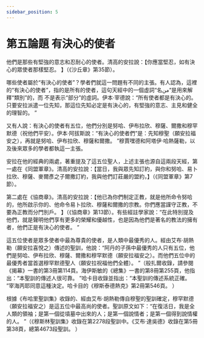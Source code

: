 ```yaml
---
sidebar_position: 5
---
```


# 第五論題 有決心的使者

他們是那些有堅強的意志和忍耐心的使者。清高的安拉說：【你應當堅忍，如有決心的眾使者那樣堅忍。 】（《沙丘章》第35節）。

哪些使者屬於“有決心的使者”？學者們就這一問題有不同的主張。有人認為，這裡的“有決心的使者”，指的是所有的使者，這句天經中的一個虛詞“名من“是用來解釋“類別”的，而
不是表示“部分”的虛詞。伊本·宰德說：“所有使者都是有決心的。只要安拉派遣一位先知，那這位先知必定是有決心的，有堅強的意志、主見和健全的理智的。 ”

又有人說：有決心的使者有五位，他們分別是努哈、伊布拉欣、穆薩、爾撒和穆罕默德（祝他們平安）。伊本·阿拔斯說：“有決心的使者們”是：先知穆聖（願安拉福安之），再就是努哈、伊布拉欣、穆薩和爾撒。 ”穆賈嘿德和阿塔伊·哈熱薩勒，以及後來眾多的學者都執這一主張。

安拉在他的經典的兩處，著重提及了這五位聖人，上述主張也源自這兩段天經，第一處在《同盟軍章》。清高的安拉說：【當日，我與眾先知訂約，與你和努哈、易卜拉欣、穆薩、麥爾彥之子爾撒訂約，我與他們訂莊嚴的盟約，】（《同盟軍章》第7節）。

第二處在《協商章》。清高的安拉說：【他已為你們制定正教，就是他所命令努哈的，他所啟示你的、他命令易卜拉欣、穆薩和爾撒的宗教。你們應當謹守正教，不要為正教而分門別戶。 】（《協商章》第13節）。有些經註學家說：“在此特別提及他們，就是聲明他們享有更多的榮耀和優越性，也是因為他們是著名的教法的擁有者，他們正是有決心的使者。 ”

這五位使者是眾多使者中最為尊貴的使者，是人類中最優秀的人。經由艾布·胡熱勒（願安拉喜悅之）傳述的聖訓，他說：“阿丹的子孫中最優秀的人只有五位，他們是努哈、伊布拉欣、穆薩、爾撒和穆罕默德（願安拉福安之）。而他們五位中的最優秀者當首選穆罕默德聖人（願安拉祝福他們全體）。 ”（般扎爾收錄，請參閱《揭幕》一書的第3冊第114頁。海伊斯敏的《總集》一書的第8冊第255頁，他指出：“本聖訓的傳述人很可靠。 ”哈卡目收錄並指出：“本聖訓的傳述系統正確。 ”宰海丙耶同意這種決定。哈卡目的《穆斯泰德熱克》第2冊第546頁。 ）

根據《布哈里聖訓集》收錄的、經由艾布·胡熱勒傳自穆聖的聖訓確定，穆罕默德（願安拉福安之）是這五位中最高尚的使者。聖訓原文如下：“在復活日，我是全人類的領袖；是第一個從墳墓中出來的人；是第一個說情者；是第一個得到說情權的人。 ”（《穆斯林聖訓集》收錄在第2278段聖訓中。《艾布·達吳德》收錄在第5冊第38頁，總第4673段聖訓。 ）
